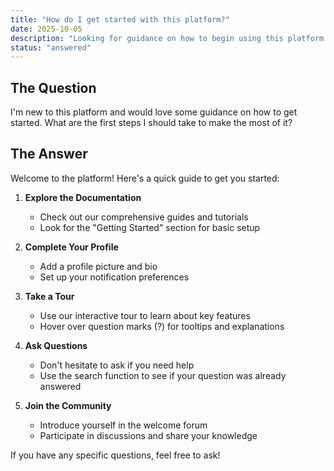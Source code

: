 ```yaml
---
title: "How do I get started with this platform?"
date: 2025-10-05
description: "Looking for guidance on how to begin using this platform effectively."
status: "answered"
---
```


## The Question
I'm new to this platform and would love some guidance on how to get started. What are the first steps I should take to make the most of it?

## The Answer
Welcome to the platform! Here's a quick guide to get you started:

1. **Explore the Documentation**
   - Check out our comprehensive guides and tutorials
   - Look for the "Getting Started" section for basic setup

2. **Complete Your Profile**
   - Add a profile picture and bio
   - Set up your notification preferences

3. **Take a Tour**
   - Use our interactive tour to learn about key features
   - Hover over question marks (?) for tooltips and explanations

4. **Ask Questions**
   - Don't hesitate to ask if you need help
   - Use the search function to see if your question was already answered

5. **Join the Community**
   - Introduce yourself in the welcome forum
   - Participate in discussions and share your knowledge

If you have any specific questions, feel free to ask!
